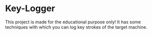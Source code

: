 # Key-Logger
This project is made for the educational purpose only! It has some techniques with which you can log key strokes of the target machine.
